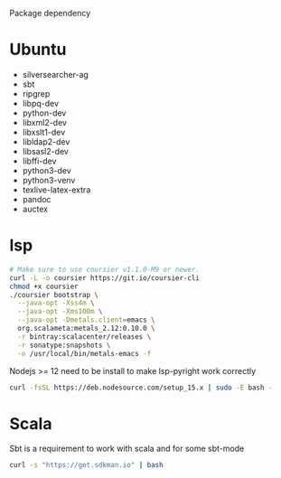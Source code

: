 Package dependency

# Ubuntu #
  * silversearcher-ag
  * sbt
  * ripgrep
  * libpq-dev
  * python-dev
  * libxml2-dev
  * libxslt1-dev
  * libldap2-dev
  * libsasl2-dev
  * libffi-dev
  * python3-dev
  * python3-venv
  * texlive-latex-extra
  * pandoc
  * auctex

# lsp #
```bash
# Make sure to use coursier v1.1.0-M9 or newer.
curl -L -o coursier https://git.io/coursier-cli
chmod +x coursier
./coursier bootstrap \
  --java-opt -Xss4m \
  --java-opt -Xms100m \
  --java-opt -Dmetals.client=emacs \
  org.scalameta:metals_2.12:0.10.0 \
  -r bintray:scalacenter/releases \
  -r sonatype:snapshots \
  -o /usr/local/bin/metals-emacs -f
```

Nodejs >= 12 need to be install to make lsp-pyright work correctly
```bash
curl -fsSL https://deb.nodesource.com/setup_15.x | sudo -E bash -
```

# Scala #
Sbt is a requirement to work with scala and for some sbt-mode
```bash
curl -s "https://get.sdkman.io" | bash
```
